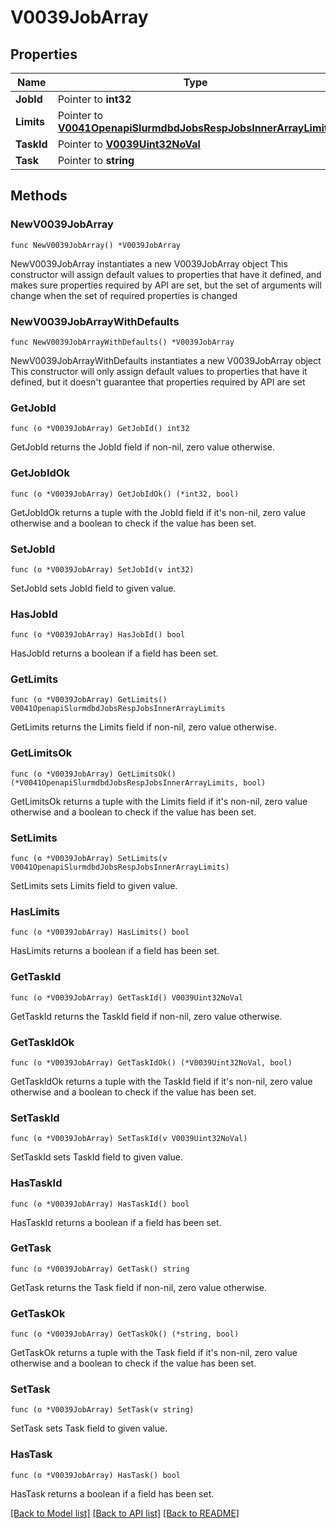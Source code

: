 # V0039JobArray

## Properties

Name | Type | Description | Notes
------------ | ------------- | ------------- | -------------
**JobId** | Pointer to **int32** |  | [optional] 
**Limits** | Pointer to [**V0041OpenapiSlurmdbdJobsRespJobsInnerArrayLimits**](V0041OpenapiSlurmdbdJobsRespJobsInnerArrayLimits.md) |  | [optional] 
**TaskId** | Pointer to [**V0039Uint32NoVal**](V0039Uint32NoVal.md) |  | [optional] 
**Task** | Pointer to **string** |  | [optional] 

## Methods

### NewV0039JobArray

`func NewV0039JobArray() *V0039JobArray`

NewV0039JobArray instantiates a new V0039JobArray object
This constructor will assign default values to properties that have it defined,
and makes sure properties required by API are set, but the set of arguments
will change when the set of required properties is changed

### NewV0039JobArrayWithDefaults

`func NewV0039JobArrayWithDefaults() *V0039JobArray`

NewV0039JobArrayWithDefaults instantiates a new V0039JobArray object
This constructor will only assign default values to properties that have it defined,
but it doesn't guarantee that properties required by API are set

### GetJobId

`func (o *V0039JobArray) GetJobId() int32`

GetJobId returns the JobId field if non-nil, zero value otherwise.

### GetJobIdOk

`func (o *V0039JobArray) GetJobIdOk() (*int32, bool)`

GetJobIdOk returns a tuple with the JobId field if it's non-nil, zero value otherwise
and a boolean to check if the value has been set.

### SetJobId

`func (o *V0039JobArray) SetJobId(v int32)`

SetJobId sets JobId field to given value.

### HasJobId

`func (o *V0039JobArray) HasJobId() bool`

HasJobId returns a boolean if a field has been set.

### GetLimits

`func (o *V0039JobArray) GetLimits() V0041OpenapiSlurmdbdJobsRespJobsInnerArrayLimits`

GetLimits returns the Limits field if non-nil, zero value otherwise.

### GetLimitsOk

`func (o *V0039JobArray) GetLimitsOk() (*V0041OpenapiSlurmdbdJobsRespJobsInnerArrayLimits, bool)`

GetLimitsOk returns a tuple with the Limits field if it's non-nil, zero value otherwise
and a boolean to check if the value has been set.

### SetLimits

`func (o *V0039JobArray) SetLimits(v V0041OpenapiSlurmdbdJobsRespJobsInnerArrayLimits)`

SetLimits sets Limits field to given value.

### HasLimits

`func (o *V0039JobArray) HasLimits() bool`

HasLimits returns a boolean if a field has been set.

### GetTaskId

`func (o *V0039JobArray) GetTaskId() V0039Uint32NoVal`

GetTaskId returns the TaskId field if non-nil, zero value otherwise.

### GetTaskIdOk

`func (o *V0039JobArray) GetTaskIdOk() (*V0039Uint32NoVal, bool)`

GetTaskIdOk returns a tuple with the TaskId field if it's non-nil, zero value otherwise
and a boolean to check if the value has been set.

### SetTaskId

`func (o *V0039JobArray) SetTaskId(v V0039Uint32NoVal)`

SetTaskId sets TaskId field to given value.

### HasTaskId

`func (o *V0039JobArray) HasTaskId() bool`

HasTaskId returns a boolean if a field has been set.

### GetTask

`func (o *V0039JobArray) GetTask() string`

GetTask returns the Task field if non-nil, zero value otherwise.

### GetTaskOk

`func (o *V0039JobArray) GetTaskOk() (*string, bool)`

GetTaskOk returns a tuple with the Task field if it's non-nil, zero value otherwise
and a boolean to check if the value has been set.

### SetTask

`func (o *V0039JobArray) SetTask(v string)`

SetTask sets Task field to given value.

### HasTask

`func (o *V0039JobArray) HasTask() bool`

HasTask returns a boolean if a field has been set.


[[Back to Model list]](../README.md#documentation-for-models) [[Back to API list]](../README.md#documentation-for-api-endpoints) [[Back to README]](../README.md)


